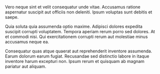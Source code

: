 Vero neque sint et velit consequatur unde vitae. Accusamus ratione aspernatur suscipit aut officiis non deleniti. Ipsum voluptas sunt debitis et saepe.
 Quia soluta quia assumenda optio maxime. Adipisci dolores expedita suscipit corrupti voluptatem. Tempora aperiam rerum porro sed dolores. At et commodi nisi. Qui exercitationem corrupti rerum aut molestiae minus accusamus neque ea.
 Consequatur quas atque quaerat aut reprehenderit inventore assumenda. Earum dolorum earum fugiat. Recusandae sed distinctio labore in itaque inventore harum excepturi non. Ipsum rerum et quisquam ab magnam pariatur aut aliquam.